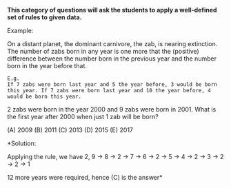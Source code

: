 **This category of questions will ask the students to apply a well-defined set of rules to given data.**

Example: 

On a distant planet, the dominant carnivore, the zab, is nearing extinction. The number of zabs born in any year is one more that the (positive) difference between the number born in the previous year and the number born in the year before that. 

```
E.g. 
If 7 zabs were born last year and 5 the year before, 3 would be born this year. If 7 zabs were born last year and 10 the year before, 4 would be born this year. 
```

2 zabs were born in the year 2000 and 9 zabs were born in 2001. What is the first year after 2000 when just 1 zab will be born?

(A) 2009  (B) 2011  (C) 2013  (D) 2015  (E) 2017

*Solution: 

Applying the rule, we have 2, 9 -> 8 -> 2 -> 7 -> 6 -> 2 -> 5 -> 4 -> 2 -> 3 -> 2 -> 2 -> 1

12 more years were required, hence (C) is the answer*
